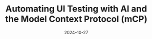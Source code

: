---
categories:
- Automation & Workflows
date: 2024-10-27
description: Learn how to automate UI testing using AI and the Model Context Protocol
  (mCP), bridging the gap between AI and local data for efficient testing.
duration: 17 minutes
layout: course
level: Beginner
sections:
- description: Overview of using AI and large language models (LLMs) to automate UI
    testing without writing code, focusing on Anthropic Claude and the Model Context
    Protocol (mCP).
  timestamp: 00:00
  title: "\U0001F399️ Introduction: AI-Powered UI Test Automation"
- description: Discussion of recent releases of AI agents from Microsoft and GitHub,
    highlighting the need for context-aware AI to effectively interact with applications.
  timestamp: 01:00
  title: "\U0001F916  AI Agents and the Context Challenge"
- description: Explanation of mCP as an open-source standard for connecting AI assistants
    to local data and systems, addressing limitations of isolated AI models.
  timestamp: 02:15
  title: "\U0001F4A1 Introducing the Model Context Protocol (mCP)"
- description: Guide to setting up the mCP server and integrating it with Puppeteer
    for browser automation. Shows how to configure the mCP server for specific tools.
  timestamp: 04:00
  title: "\U0001F4BB Setting up mCP and Puppeteer Integration"
- description: A detailed demonstration of using Anthropic Claude and mCP with Puppeteer
    to automate a complete user interaction scenario on a sample website, including
    screenshots, login, and data entry.
  timestamp: 08:15
  title: "\U0001F680 Automating a Website Test Scenario"
- description: Addresses issues encountered during the automation process, focusing
    on prompt engineering techniques for providing sufficient context to the AI model
    to enhance performance.
  timestamp: '13:00'
  title: ⚠️ Troubleshooting and Improvements
- description: Summary and insights into the future potential of AI in UI testing,
    highlighting the flexibility and extensibility of mCP for various tools.
  timestamp: '16:50'
  title: "\U0001F389 Conclusion: The Future of AI in UI Testing"
tags:
- AI
- mCP
- Anthropic Claude
- Puppeteer
- UI Testing
- Automation
thumbnail: https://i.ytimg.com/vi/G6hedWv7vsE/sddefault.jpg
title: Automating UI Testing with AI and the Model Context Protocol (mCP)
videoId: G6hedWv7vsE
---